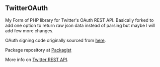 <span itemprop="name">TwitterOAuth</span>
------------

<p itemprop="description">My Form of PHP library for Twitter's OAuth REST API. Basically forked to add one option to return raw json data instead of parsing but maybe I will add few more changes.</p>

OAuth signing code originally sourced from [here](https://code.google.com/p/oauth/).

Package repository at [Packagist](https://packagist.org/packages/goranpilipovic/twitteroauth)

More info on [Twitter REST API](https://dev.twitter.com/rest/public).
